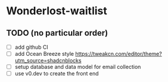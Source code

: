 # Wonderlost-waitlist

## TODO  (no particular order)
- [ ] add github CI
- [ ] add Ocean Breeze style https://tweakcn.com/editor/theme?utm_source=shadcnblocks
- [ ] setup database and data model for email collection
- [ ] use v0.dev to create the front end